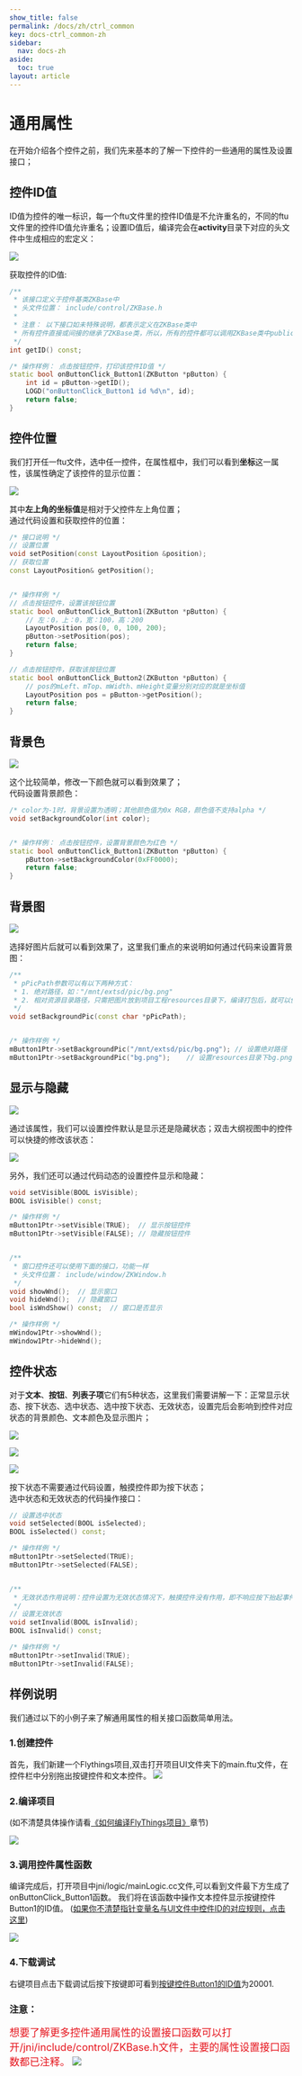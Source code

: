 ```yaml
---
show_title: false
permalink: /docs/zh/ctrl_common
key: docs-ctrl_common-zh
sidebar:
  nav: docs-zh
aside:
  toc: true
layout: article
---
```

# 通用属性
在开始介绍各个控件之前，我们先来基本的了解一下控件的一些通用的属性及设置接口；

## <span id = "widgetID">控件ID值</span>
ID值为控件的唯一标识，每一个ftu文件里的控件ID值是不允许重名的，不同的ftu文件里的控件ID值允许重名；设置ID值后，编译完会在**activity**目录下对应的头文件中生成相应的宏定义：

![](images/ctrl_id_def.png)

获取控件的ID值:
```c++
/**
 * 该接口定义于控件基类ZKBase中
 * 头文件位置： include/control/ZKBase.h
 *
 * 注意： 以下接口如未特殊说明，都表示定义在ZKBase类中
 * 所有控件直接或间接的继承了ZKBase类，所以，所有的控件都可以调用ZKBase类中public接口
 */
int getID() const;

/* 操作样例： 点击按钮控件，打印该控件ID值 */
static bool onButtonClick_Button1(ZKButton *pButton) {
    int id = pButton->getID();
    LOGD("onButtonClick_Button1 id %d\n", id);
    return false;
}
```

## 控件位置
我们打开任一ftu文件，选中任一控件，在属性框中，我们可以看到**坐标**这一属性，该属性确定了该控件的显示位置：

![](images/ctrl_position.png)

其中**左上角的坐标值**是相对于父控件左上角位置；<br/>
通过代码设置和获取控件的位置：
```c++
/* 接口说明 */
// 设置位置
void setPosition(const LayoutPosition &position);
// 获取位置
const LayoutPosition& getPosition();


/* 操作样例 */
// 点击按钮控件，设置该按钮位置
static bool onButtonClick_Button1(ZKButton *pButton) {
    // 左：0，上：0，宽：100，高：200
    LayoutPosition pos(0, 0, 100, 200);
    pButton->setPosition(pos);
    return false;
}

// 点击按钮控件，获取该按钮位置
static bool onButtonClick_Button2(ZKButton *pButton) {
    // pos的mLeft、mTop、mWidth、mHeight变量分别对应的就是坐标值
    LayoutPosition pos = pButton->getPosition();
    return false;
}
```

## 背景色

![](images/ctrl_bgcolor.png)

这个比较简单，修改一下颜色就可以看到效果了；<br/>
代码设置背景颜色：
```c++
/* color为-1时，背景设置为透明；其他颜色值为0x RGB，颜色值不支持alpha */
void setBackgroundColor(int color);


/* 操作样例： 点击按钮控件，设置背景颜色为红色 */
static bool onButtonClick_Button1(ZKButton *pButton) {
    pButton->setBackgroundColor(0xFF0000);
    return false;
}
```

## 背景图

![](images/ctrl_bg.png)

选择好图片后就可以看到效果了，这里我们重点的来说明如何通过代码来设置背景图：
```c++
/**
 * pPicPath参数可以有以下两种方式：
 * 1. 绝对路径，如："/mnt/extsd/pic/bg.png"
 * 2. 相对资源目录路径，只需把图片放到项目工程resources目录下，编译打包后，就可以使用了，如resources目录下有bg.png图片，只需设置"bg.png"即可
 */
void setBackgroundPic(const char *pPicPath);


/* 操作样例 */
mButton1Ptr->setBackgroundPic("/mnt/extsd/pic/bg.png"); // 设置绝对路径
mButton1Ptr->setBackgroundPic("bg.png");    // 设置resources目录下bg.png图片
```

## 显示与隐藏

![](images/ctrl_visible.png)

通过该属性，我们可以设置控件默认是显示还是隐藏状态；双击大纲视图中的控件可以快捷的修改该状态：

![](images/ctrl_visible.gif)

另外，我们还可以通过代码动态的设置控件显示和隐藏：
```c++
void setVisible(BOOL isVisible);
BOOL isVisible() const;

/* 操作样例 */
mButton1Ptr->setVisible(TRUE);  // 显示按钮控件
mButton1Ptr->setVisible(FALSE); // 隐藏按钮控件


/**
 * 窗口控件还可以使用下面的接口，功能一样
 * 头文件位置： include/window/ZKWindow.h
 */
void showWnd();  // 显示窗口
void hideWnd();  // 隐藏窗口
bool isWndShow() const;  // 窗口是否显示

/* 操作样例 */
mWindow1Ptr->showWnd();
mWindow1Ptr->hideWnd();
```

## 控件状态
对于**文本**、**按钮**、**列表子项**它们有5种状态，这里我们需要讲解一下：正常显示状态、按下状态、选中状态、选中按下状态、无效状态，设置完后会影响到控件对应状态的背景颜色、文本颜色及显示图片；

![](images/ctrl_bgcolor_status.png)

![](images/ctrl_textcolor_status.png)

![](images/ctrl_pic_status.png)

按下状态不需要通过代码设置，触摸控件即为按下状态；<br/>
选中状态和无效状态的代码操作接口：
```c++
// 设置选中状态
void setSelected(BOOL isSelected);
BOOL isSelected() const;

/* 操作样例 */
mButton1Ptr->setSelected(TRUE);
mButton1Ptr->setSelected(FALSE);


/**
 * 无效状态作用说明：控件设置为无效状态情况下，触摸控件没有作用，即不响应按下抬起事件
 */
// 设置无效状态
void setInvalid(BOOL isInvalid);
BOOL isInvalid() const;

/* 操作样例 */
mButton1Ptr->setInvalid(TRUE);
mButton1Ptr->setInvalid(FALSE);
```

## 样例说明

我们通过以下的小例子来了解通用属性的相关接口函数简单用法。

### 1.创建控件

首先，我们新建一个Flythings项目,双击打开项目UI文件夹下的main.ftu文件，在控件栏中分别拖出按键控件和文本控件。
![](images/ctrl_new_widget.gif)


### 2.编译项目
(如不清楚具体操作请看[《如何编译FlyThings项目》](how_to_compile_flythings#how_to_compile_flythings)章节)

![](images/ctrl_compile_project.gif)

### 3.调用控件属性函数
编译完成后，打开项目中jni/logic/mainLogic.cc文件,可以看到文件最下方生成了onButtonClick_Button1函数。
我们将在该函数中操作文本控件显示按键控件Button1的ID值。
([如果你不清楚指针变量名与UI文件中控件ID的对应规则，点击这里](named_rule))

![](images/ctrl_getButton1ID.jpg)

### 4.下载调试
右键项目点击下载调试后按下按键即可看到[按键控件Button1的ID值](#widgetID)为20001.

### 注意：


<font color="#E6161E" size="4">想要了解更多控件通用属性的设置接口函数可以打开/jni/include/control/ZKBase.h文件，主要的属性设置接口函数都已注释。</font>
![](images/ctrl_ZKBase.jpg)
